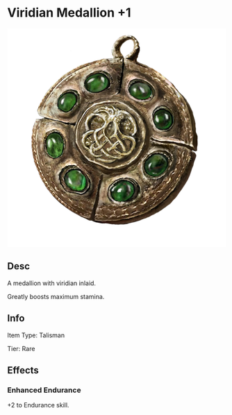 # Viridian Medallion +1

![](ViridianMedallionTalisman+1.png)

## Desc

A medallion with viridian inlaid.

Greatly boosts maximum stamina.

## Info

Item Type: Talisman

Tier: Rare

## Effects

### Enhanced Endurance

+2 to Endurance skill.
